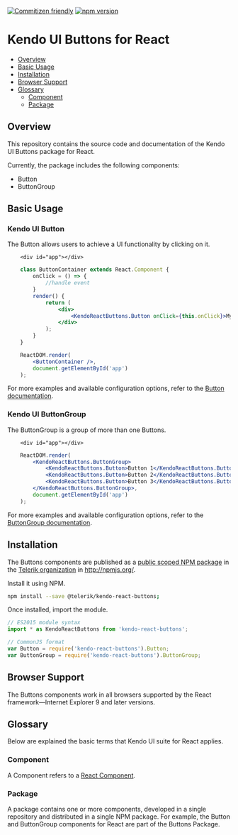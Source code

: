 [![Commitizen friendly](https://img.shields.io/badge/commitizen-friendly-brightgreen.svg)](http://commitizen.github.io/cz-cli/)
[![npm version](https://badge.fury.io/js/%40telerik%2Fkendo-react-buttons.svg)](https://badge.fury.io/js/%40telerik%2Fkendo-react-buttons)

# Kendo UI Buttons for React

* [Overview](https://github.com/telerik/kendo-react-buttons#overview)
* [Basic Usage](https://github.com/telerik/kendo-react-buttons#basic-usage)
* [Installation](https://github.com/telerik/kendo-react-buttons#installation)
* [Browser Support](https://github.com/telerik/kendo-react-buttons#browser-support)
* [Glossary](https://github.com/telerik/kendo-react-buttons#glossary)
  * [Component](https://github.com/telerik/kendo-react-buttons#component)
  * [Package](https://github.com/telerik/kendo-react-buttons#package)

## Overview

This repository contains the source code and documentation of the Kendo UI Buttons package for React.

Currently, the package includes the following components:

* Button
* ButtonGroup

## Basic Usage

### Kendo UI Button 

The Button allows users to achieve a UI functionality by clicking on it.

```html-preview
    <div id="app"></div>
```
```jsx
    class ButtonContainer extends React.Component {
        onClick = () => {
            //handle event
        }
        render() {
            return (
                <div>
                    <KendoReactButtons.Button onClick={this.onClick}>My Button</KendoReactButtons.Button>
                </div>
            );
        }
    }

    ReactDOM.render(
        <ButtonContainer />,
        document.getElementById('app')
    );    
```

For more examples and available configuration options, refer to the [Button documentation](https://github.com/telerik/kendo-react-buttons/blob/master/docs/button/index.md).

### Kendo UI ButtonGroup 

The ButtonGroup is a group of more than one Buttons.

```html-preview
    <div id="app"></div>
```
```jsx
    ReactDOM.render(
        <KendoReactButtons.ButtonGroup>
            <KendoReactButtons.Button>Button 1</KendoReactButtons.Button>
            <KendoReactButtons.Button>Button 2</KendoReactButtons.Button>
            <KendoReactButtons.Button>Button 3</KendoReactButtons.Button>
        </KendoReactButtons.ButtonGroup>,
        document.getElementById('app')
    );    
```

For more examples and available configuration options, refer to the [ButtonGroup documentation](https://github.com/telerik/kendo-react-buttons/blob/master/docs/buttongroup/index.md).

## Installation

The Buttons components are published as a [public scoped NPM package](https://docs.npmjs.com/misc/scope) in the [Telerik organization](https://www.npmjs.com/~telerik) in http://npmjs.org/.

Install it using NPM.

```sh
npm install --save @telerik/kendo-react-buttons;
```

Once installed, import the module.

```jsx
// ES2015 module syntax
import * as KendoReactButtons from 'kendo-react-buttons';
```
```jsx
// CommonJS format
var Button = require('kendo-react-buttons').Button;
var ButtonGroup = require('kendo-react-buttons').ButtonGroup;
```

## Browser Support

The Buttons components work in all browsers supported by the React framework&mdash;Internet Explorer 9 and later versions.

## Glossary

Below are explained the basic terms that Kendo UI suite for React applies.

### Component

A Component refers to a [React Component](https://facebook.github.io/react/docs/jsx-in-depth.html#html-tags-vs.-react-components).

### Package

A package contains one or more components, developed in a single repository and distributed in a single NPM package. For example, the Button and ButtonGroup components for React are part of the Buttons Package.
